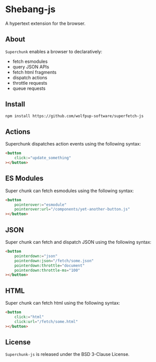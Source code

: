 # Shebang-js

A hypertext extension for the browser.

## About

`Superchunk` enables a browser to declaratively:

- fetch esmodules
- query JSON APIs
- fetch html fragments
- dispatch actions
- throttle requests
- queue requests

## Install

```html
npm install https://github.com/wolfpup-software/superfetch-js
```

## Actions

Superchunk dispatches action events using the following syntax:

```html
<button
	click:="update_something"
></button>
```

## ES Modules

Super chunk can fetch esmodules using the following syntax:

```html
<button
	pointerover:="esmodule"
	pointerover:url="/components/yet-another-button.js"
></button>
```

## JSON

Super chunk can fetch and dispatch JSON using the following syntax:

```html
<button
	pointerdown:="json"
	pointerdown:json="/fetch/some.json"
	pointerdown:throttle="document"
	pointerdown:throttle-ms="100"
></button>
```

## HTML

Super chunk can fetch html using the following syntax:

```html
<button
	click:="html"
	click:url="/fetch/some.html"
></button>
```

## License

`Superchunk-js` is released under the BSD 3-Clause License.
